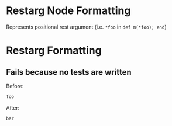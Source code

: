 <!-- BEGIN_AUTOGENERATED -->
# Restarg Node Formatting

Represents positional rest argument (i.e. `*foo` in `def m(*foo); end`)
<!-- END_AUTOGENERATED -->
# Restarg Formatting

## Fails because no tests are written

Before:
```ruby
foo
```

After:
```ruby
bar
```
